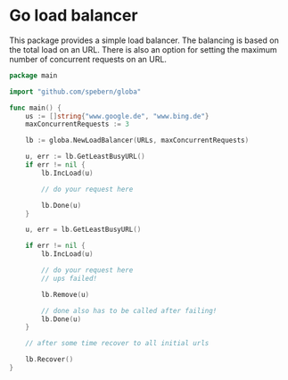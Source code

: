 # Go load balancer

This package provides a simple load balancer. The balancing is based on the total load on an URL.
There is also an option for setting the maximum number of concurrent requests on an URL.

``` go
package main

import "github.com/spebern/globa"

func main() {
	us := []string{"www.google.de", "www.bing.de"}
	maxConcurrentRequests := 3

	lb := globa.NewLoadBalancer(URLs, maxConcurrentRequests)

	u, err := lb.GetLeastBusyURL()
	if err != nil {
		lb.IncLoad(u)

		// do your request here

		lb.Done(u)
	}

	u, err = lb.GetLeastBusyURL()

	if err != nil {
		lb.IncLoad(u)

		// do your request here
		// ups failed!

		lb.Remove(u)

		// done also has to be called after failing!
		lb.Done(u)
	}

	// after some time recover to all initial urls

	lb.Recover()
}
```
